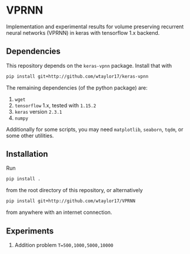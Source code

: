 # VPRNN
Implementation and experimental results for volume preserving recurrent neural networks (VPRNN) in keras with tensorflow 1.x backend.

## Dependencies
This repository depends on the `keras-vpnn` package. Install that with
```bash
pip install git+http://github.com/wtaylor17/keras-vpnn
```
The remaining dependencies (of the python package) are:
1. `wget`
2. `tensorflow` 1.x, tested with `1.15.2`
3. `keras` version `2.3.1`
4. `numpy`

Additionally for some scripts, you may need `matplotlib`, `seaborn`, `tqdm`, or some other utilities.

## Installation
Run
```bash
pip install .
```
from the root directory of this repository, or alternatively
```bash
pip install git+http://github.com/wtaylor17/VPRNN
```
from anywhere with an internet connection.

## Experiments

1. Addition problem `T=500,1000,5000,10000`